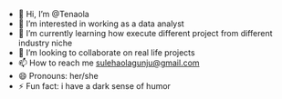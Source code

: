- 👋 Hi, I’m @Tenaola
- 👀 I’m interested in working as a data analyst
- 🌱 I’m currently learning how execute different project from different industry niche
- 💞️ I’m looking to collaborate on real life projects
- 📫 How to reach me sulehaolagunju@gmail.com
- 😄 Pronouns: her/she
- ⚡ Fun fact: i have a dark sense of humor 

<!---
Tenaola/Tenaola is a ✨ special ✨ repository because its `README.md` (this file) appears on your GitHub profile.
You can click the Preview link to take a look at your changes.
--->
